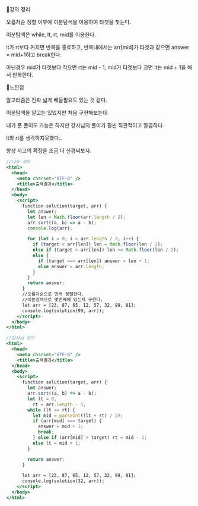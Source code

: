 📌강의 정리

오름차순 정렬 이후에 이분탐색을 이용하여 타겟을 찾는다.

이분탐색은 while, lt, rt, mid를 이용한다.

lt가 rt보다 커지면 반복을 종료하고, 반복내에서는 arr[mid]가 타겟과 같으면 answer = mid+1하고 break한다. 

아닌경우 mid가 타겟보다 작으면 rt는 mid - 1, mid가 타겟보다 크면 lt는 mid + 1을 해서 반복한다.

📌느낀점

알고리즘은 진짜 넓게 배울필요도 있는 것 같다.

이분탐색을 알고는 있었지만 처음 구현해보는데

내가 푼 풀이도 가능은 하지만 강사님의 풀이가 훨씬 직관적이고 깔끔하다.

lt와 rt를 생각하지못했다..

항상 사고의 확장을 조금 더 신경써보자.

```jsx
//나의 코드
<html>
  <head>
    <meta charset="UTF-8" />
    <title>출력결과</title>
  </head>
  <body>
    <script>
      function solution(target, arr) {
        let answer;
        let len = Math.floor(arr.length / 2);
        arr.sort((a, b) => a - b);
        console.log(arr);

        for (let i = 0; i < arr.length / 2; i++) {
          if (target < arr[len]) len = Math.floor(len / 2);
          else if (target > arr[len]) len += Math.floor(len / 2);
          else {
            if (target === arr[len]) answer = len + 1;
            else answer = arr.length;
          }
        }
        return answer;
      }
      //오름차순으로 먼저 정렬한다.
      //이분검색으로 몇번째에 있는지 구한다.
      let arr = [23, 87, 65, 12, 57, 32, 99, 81];
      console.log(solution(99, arr));
    </script>
  </body>
</html>
```

```jsx
//강사님 코드
<html>
  <head>
    <meta charset="UTF-8" />
    <title>출력결과</title>
  </head>
  <body>
    <script>
      function solution(target, arr) {
        let answer;
        arr.sort((a, b) => a - b);
        let lt = 0,
          rt = arr.length - 1;
        while (lt <= rt) {
          let mid = parseInt((lt + rt) / 2);
          if (arr[mid] === target) {
            answer = mid + 1;
            break;
          } else if (arr[mid] > target) rt = mid - 1;
          else lt = mid + 1;
        }

        return answer;
      }

      let arr = [23, 87, 65, 12, 57, 32, 99, 81];
      console.log(solution(32, arr));
    </script>
  </body>
</html>
```
